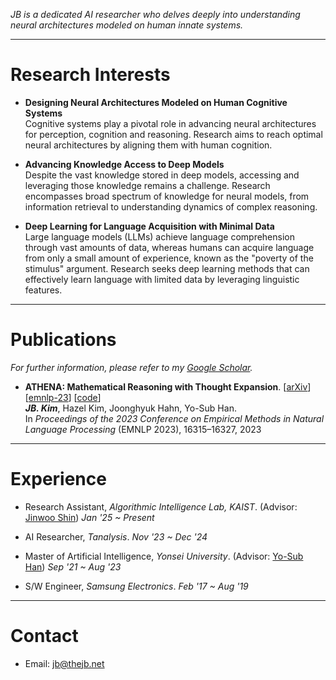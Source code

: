 *JB is a dedicated AI researcher who delves deeply into understanding neural architectures modeled on human innate systems.*

---

# Research Interests

- **Designing Neural Architectures Modeled on Human Cognitive Systems** \
Cognitive systems play a pivotal role in advancing neural architectures for perception, cognition and reasoning. Research aims to reach optimal neural architectures by aligning them with human cognition.

- **Advancing Knowledge Access to Deep Models** \
Despite the vast knowledge stored in deep models, accessing and leveraging those knowledge remains a challenge. Research encompasses broad spectrum of knowledge for neural models, from information retrieval to understanding dynamics of complex reasoning.

- **Deep Learning for Language Acquisition with Minimal Data** \
Large language models (LLMs) achieve language comprehension through vast amounts of data, whereas humans can acquire language from only a small amount of experience, known as the "poverty of the stimulus" argument. Research seeks deep learning methods that can effectively learn language with limited data by leveraging linguistic features.

---

# Publications

*For further information, please refer to my [Google Scholar](https://scholar.google.com/citations?user=SQYbgngAAAAJ).*

- **ATHENA: Mathematical Reasoning with Thought Expansion**. [[arXiv](https://arxiv.org/abs/2311.01036)] [[emnlp-23](https://aclanthology.org/2023.emnlp-main.1014/)] [[code](https://github.com/the-jb/athena-math)] \
***JB. Kim***, Hazel Kim, Joonghyuk Hahn, Yo-Sub Han. \
In *Proceedings of the 2023 Conference on Empirical Methods in Natural Language Processing* (EMNLP 2023), 16315–16327, 2023

---

# Experience

- Research Assistant, *Algorithmic Intelligence Lab, KAIST*. (Advisor: [Jinwoo Shin](https://alinlab.kaist.ac.kr/shin.html))
  <em class="date" style="display: inline; white-space: nowrap;">Jan '25 ~ Present</em>

- AI Researcher, *Tanalysis*.
  <em class="date" style="display: inline; white-space: nowrap;">Nov '23 ~ Dec '24</em>

- Master of Artificial Intelligence, *Yonsei University*. (Advisor: [Yo-Sub Han](https://toc.yonsei.ac.kr/~emmous/))
  <em class="date" style="display: inline; white-space: nowrap;">Sep '21 ~ Aug '23</em>

- S/W Engineer, *Samsung Electronics*.
  <em class="date" style="display: inline; white-space: nowrap;">Feb '17 ~ Aug '19</em>

---

# Contact
- Email: jb@thejb.net
